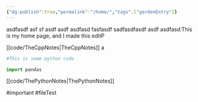 ```yaml
---
{"dg-publish":true,"permalink":"/home/","tags":["gardenEntry"]}
---
```


asdfasdf asf sf asdf asdf asdfasd fasfasdf sadfasdfasdf asdf asdfasd:This is my home page, and I made this editP

[[code/TheCppNotes\|TheCppNotes]]                 a

```python
#This is some python code

import pandas
```
[[code/ThePythonNotes\|ThePythonNotes]]

#important
#fileTest
